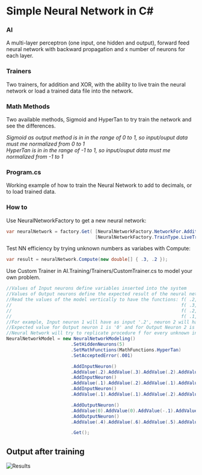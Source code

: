 # Simple Neural Network in C#
### AI
A multi-layer perceptron (one input, one hidden and output), forward feed neural network with backward propagation and x number of neurons for each layer.
### Trainers
Two trainers, for addition and XOR, with the ability to live train the neural network or load a trained data file into the network.
### Math Methods
Two available methods, Sigmoid and HyperTan to try train the network and see the differences.

_Sigmoid as output method is in in the range of 0 to 1, so input/ouput data must me normalized  from 0 to 1_<br />
_HyperTan is in in the range of -1 to 1, so input/ouput data must me normalized from -1 to 1_

### Program.cs
Working example of how to train the Neural Network to add to decimals, or to load trained data.
### How to
Use NeuralNetworkFactory to get a new neural network:
```csharp
var neuralNetwork = factory.Get( [NeuralNetworkFactory.NetworkFor.Addition | NeuralNetworkFactory.NetworkFor.XOR | NeuralNetworkFactory.NetworkFor.Custom], 
                                 [NeuralNetworkFactory.TrainType.LiveTraining | NeuralNetworkFactory.NetworkFor.Trained] );
```
Test NN efficiency by trying unknown numbers as variabes with Compute:
```csharp
var result = neuralNetwork.Compute(new double[] { .3, .2 });
```
Use Custom Trainer in AI.Training/Trainers/CustomTrainer.cs to model your own problem.
```csharp
//Values of Input neurons define variables inserted into the system
//Values of Output neurons define the expected result of the neural network
//Read the values of the model vertically to have the functions: f( .2, .1, .1 ) = [  0, .4 ] 
//                                                               f( .3, .2, .1 ) = [  0, .6 ]
//                                                               f( .2, .1, .2 ) = [-.1, .5 ]
//                                                               f( .1, .1, .1 ) = [-.1, .3 ]
//For example, Input neuron 1 will have as input '.2', neuron 2 will have '.1', and neuron 3 will have '.1'
//Expected value for Output neuron 1 is '0' and for Output Neuron 2 is '.4'
//Neural Network will try to replicate procedure f for every unknown input. That's what NN do :)
NeuralNetworkModel = new NeuralNetworkModeling()
						.SetHiddenNeurons(5)                                //Set the number of hidden neurons
						.SetMathFunctions(MathFunctions.HyperTan)           //Set the algorithms to be used 
						.SetAcceptedError(.001)                             //Set accepted error for the train session to complete

						.AddInputNeuron()                                   //Add Input Neuron 1
						.AddValue(.2).AddValue(.3).AddValue(.2).AddValue(.1)//Add values for the Input Neuron 1
						.AddInputNeuron()                                   //Add Input Neuron 2
						.AddValue(.1).AddValue(.2).AddValue(.1).AddValue(.1)//Add values for the Input Neuron 2
						.AddInputNeuron()                                   //Add an Input Neuron 3
						.AddValue(.1).AddValue(.1).AddValue(.2).AddValue(.1)//Add values for the Input Neuron 3

						.AddOutputNeuron()                                  //Add Output Neuron 1
						.AddValue(0).AddValue(0).AddValue(-.1).AddValue(-.1)//Add Expected values for the Output Neuron 1
						.AddOutputNeuron()                                  //Add Output Neuron 2
						.AddValue(.4).AddValue(.6).AddValue(.5).AddValue(.3)//Add Expected values for the Output Neuron 2

						.Get();                                             //Get the model
```

## Output after training
![Results](https://raw.githubusercontent.com/georgekosmidis/SimpleNeuralNetwork/master/README/Capture.PNG)

